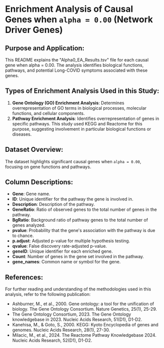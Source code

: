 # Enrichment Analysis of Causal Genes when `alpha = 0.00` (Network Driver Genes)

## Purpose and Application:

This README explains the "Alpha0_EA_Results.tsv" file for each causal gene when alpha = 0.00.
The analysis identifies biological functions, pathways, and potential Long-COVID symptoms associated with these genes.

## Types of Enrichment Analysis Used in this Study:

1. **Gene Ontology (GO) Enrichment Analysis**: Determines overrepresentation of GO terms in biological processes, molecular functions, and cellular components.
2. **Pathway Enrichment Analysis**: Identifies overrepresentation of genes in specific pathways. This study used KEGG and Reactome for this purpose, suggesting involvement in particular biological functions or diseases.

## Dataset Overview:

The dataset highlights significant causal genes when `alpha = 0.00`, focusing on gene functions and pathways.

## Column Descriptions:

- **Gene**: Gene name.
- **ID**: Unique identifier for the pathway the gene is involved in.
- **Description**: Description of the pathway.
- **GeneRatio**: Ratio of observed genes to the total number of genes in the pathway.
- **BgRatio**: Background ratio of pathway genes to the total number of genes analyzed.
- **pvalue**: Probability that the gene's association with the pathway is due to chance.
- **p.adjust**: Adjusted p-value for multiple hypothesis testing.
- **qvalue**: False discovery rate-adjusted p-value.
- **geneID**: Unique identifier for each enriched gene.
- **Count**: Number of genes in the gene set involved in the pathway.
- **gene_names**: Common name or symbol for the gene.

## References:

For further reading and understanding of the methodologies used in this analysis, refer to the following publication:

- Ashburner, M., et al., 2000. Gene ontology: a tool for the unification of biology. The Gene Ontology Consortium. Nature Genetics, 25(1), 25-29.
- The Gene Ontology Consortium, 2023. The Gene Ontology knowledgebase in 2023. Nucleic Acids Research, 51(D1), D1-D2.
- Kanehisa, M., & Goto, S., 2000. KEGG: Kyoto Encyclopedia of genes and genomes. Nucleic Acids Research, 28(1), 27-30.
- Milacic, M., et al., 2024. The Reactome Pathway Knowledgebase 2024. Nucleic Acids Research, 52(D1), D1-D2.
